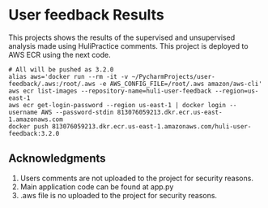 # User feedback Results
This projects shows the results of the supervised and unsupervised analysis made using HuliPractice
comments. This project is deployed to AWS ECR using the next code.
```
# All will be pushed as 3.2.0
alias aws='docker run --rm -it -v ~/PycharmProjects/user-feedback/.aws:/root/.aws -e AWS_CONFIG_FILE=/root/.aws amazon/aws-cli'
aws ecr list-images --repository-name=huli-user-feedback --region=us-east-1
aws ecr get-login-password --region us-east-1 | docker login --username AWS --password-stdin 813076059213.dkr.ecr.us-east-1.amazonaws.com
docker push 813076059213.dkr.ecr.us-east-1.amazonaws.com/huli-user-feedback:3.2.0
```

## Acknowledgments
1. Users comments are not uploaded to the project for security reasons.
2. Main application code can be found at app.py
3. .aws file is no uploaded to the project for security reasons.